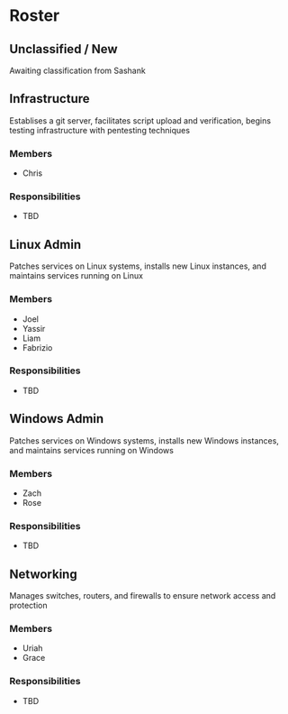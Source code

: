 # Roster

## Unclassified / New

Awaiting classification from Sashank

## Infrastructure

Establises a git server, facilitates script upload and verification, begins testing infrastructure with pentesting techniques

### Members

- Chris

### Responsibilities

- TBD

## Linux Admin

Patches services on Linux systems, installs new Linux instances, and maintains services running on Linux

### Members

- Joel
- Yassir
- Liam
- Fabrizio

### Responsibilities

- TBD

## Windows Admin

Patches services on Windows systems, installs new Windows instances, and maintains services running on Windows

### Members

- Zach
- Rose

### Responsibilities

- TBD

## Networking

Manages switches, routers, and firewalls to ensure network access and protection

### Members

- Uriah
- Grace

### Responsibilities

- TBD

